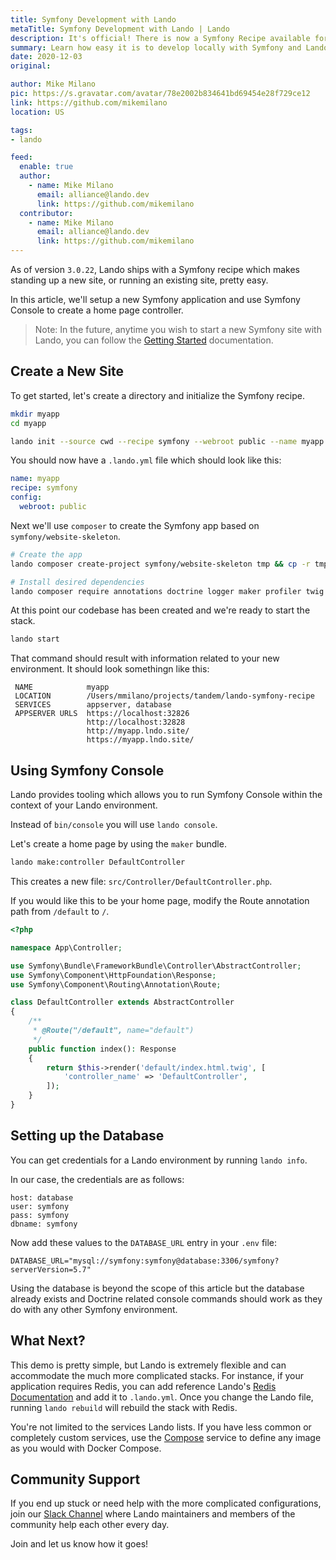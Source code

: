 ```yaml
---
title: Symfony Development with Lando
metaTitle: Symfony Development with Lando | Lando
description: It's official! There is now a Symfony Recipe available for Lando!
summary: Learn how easy it is to develop locally with Symfony and Lando
date: 2020-12-03
original:

author: Mike Milano
pic: https://s.gravatar.com/avatar/78e2002b834641bd69454e28f729ce12
link: https://github.com/mikemilano
location: US

tags:
- lando

feed:
  enable: true
  author:
    - name: Mike Milano
      email: alliance@lando.dev
      link: https://github.com/mikemilano
  contributor:
    - name: Mike Milano
      email: alliance@lando.dev
      link: https://github.com/mikemilano
---
```


As of version `3.0.22`, Lando ships with a Symfony recipe which makes
standing up a new site, or running an existing site, pretty easy.

In this article, we'll setup a new Symfony application and use Symfony Console
to create a home page controller.

> Note: In the future, anytime you wish to start a new Symfony site with Lando, you can
follow the [Getting Started](https://docs.lando.dev/config/symfony.html#getting-started)
documentation.

## Create a New Site

To get started, let's create a directory and initialize the Symfony recipe.

```bash
mkdir myapp
cd myapp

lando init --source cwd --recipe symfony --webroot public --name myapp
```

You should now have a `.lando.yml` file which should look like this:
```yaml
name: myapp
recipe: symfony
config:
  webroot: public
```

Next we'll use `composer` to create the Symfony app based on `symfony/website-skeleton`.

```bash
# Create the app
lando composer create-project symfony/website-skeleton tmp && cp -r tmp/. . && rm -rf tmp

# Install desired dependencies
lando composer require annotations doctrine logger maker profiler twig var-dumper
```

At this point our codebase has been created and we're ready to start the stack.

```bash
lando start
```

That command should result with information related to your new environment. It
should look somethingn like this:

```
 NAME            myapp                                               
 LOCATION        /Users/mmilano/projects/tandem/lando-symfony-recipe 
 SERVICES        appserver, database                                 
 APPSERVER URLS  https://localhost:32826                             
                 http://localhost:32828                              
                 http://myapp.lndo.site/                             
                 https://myapp.lndo.site/               
```

## Using Symfony Console

Lando provides tooling which allows you to run Symfony Console within
the context of your Lando environment.

Instead of `bin/console` you will use `lando console`.

Let's create a home page by using the `maker` bundle.

```bash
lando make:controller DefaultController
```

This creates a new file: `src/Controller/DefaultController.php`.

If you would like this to be your home page, modify the Route annotation
path from `/default` to `/`.

```php
<?php

namespace App\Controller;

use Symfony\Bundle\FrameworkBundle\Controller\AbstractController;
use Symfony\Component\HttpFoundation\Response;
use Symfony\Component\Routing\Annotation\Route;

class DefaultController extends AbstractController
{
    /**
     * @Route("/default", name="default")
     */
    public function index(): Response
    {
        return $this->render('default/index.html.twig', [
            'controller_name' => 'DefaultController',
        ]);
    }
}
```

## Setting up the Database

You can get credentials for a Lando environment by running `lando info`.

In our case, the credentials are as follows:
```
host: database
user: symfony
pass: symfony
dbname: symfony
```

Now add these values to the `DATABASE_URL` entry in your `.env` file: 
```
DATABASE_URL="mysql://symfony:symfony@database:3306/symfony?serverVersion=5.7"
```

Using the database is beyond the scope of this article but the database already
exists and Doctrine related console commands should work as they do with any other 
Symfony environment.

## What Next?

This demo is pretty simple, but Lando is extremely flexible and can accommodate 
the much more complicated stacks. For instance, if your application requires
Redis, you can add reference Lando's [Redis Documentation](https://docs.lando.dev/config/redis.html#supported-versions)
and add it to `.lando.yml`. Once you change the Lando file, running `lando rebuild`
will rebuild the stack with Redis.

You're not limited to the services Lando lists. If you have less common or completely
custom services, use the [Compose](https://docs.lando.dev/config/compose.html) service
to define any image as you would with Docker Compose. 

## Community Support

If you end up stuck or need help with the more complicated configurations, join
our [Slack Channel](https://launchpass.com/devwithlando) where Lando maintainers
and members of the community help each other every day.

Join and let us know how it goes!
